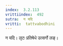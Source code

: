 ```yaml
---
index:  3.2.113
vrittiindex:  492
sutra:  न यदि
vritti:  tattvabodhini 
---
```


न यदि। लृटः प्रतिषेधे उत्सर्गो लङ्।

